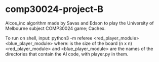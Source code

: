 # comp30024-project-B

Alcos_inc algorithm made by Savas and Edson to play the University of Melbourne subject COMP30024 game; Cachex.

To run on shell, input: python3 -m referee <n> <red_player_module> <blue_player_module>
  where:
    <n> is the size of the board (n x n)
    <red_player_module> and <blue_player_module> are the names of the directories that contain the AI code, with player.py in them.
  
